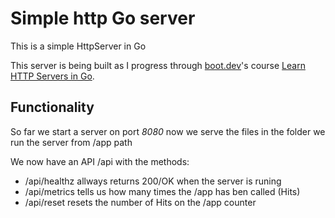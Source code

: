 # Simple http Go server

This is a simple HttpServer in Go

This server is being built as I progress through [boot.dev](https://boot.dev)'s
course [Learn HTTP Servers in Go](https://www.boot.dev/courses/learn-http-servers-golang).

## Functionality

So far we start a server on port _8080_
now we serve the files in the folder we run the server from /app path

We now have an API /api with the methods:

- /api/healthz  allways returns 200/OK when the server is runing
- /api/metrics  tells us how many times the /app has ben called (Hits)
- /api/reset    resets the number of Hits on the /app counter
